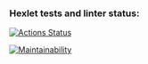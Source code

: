 ### Hexlet tests and linter status:
[![Actions Status](https://github.com/yeat2007/frontend-project-44/actions/workflows/hexlet-check.yml/badge.svg)](https://github.com/yeat2007/frontend-project-44/actions)

[![Maintainability](https://api.codeclimate.com/v1/badges/ecd27fab3a02e57a369b/maintainability)](https://codeclimate.com/github/yeat2007/frontend-project-44/maintainability)